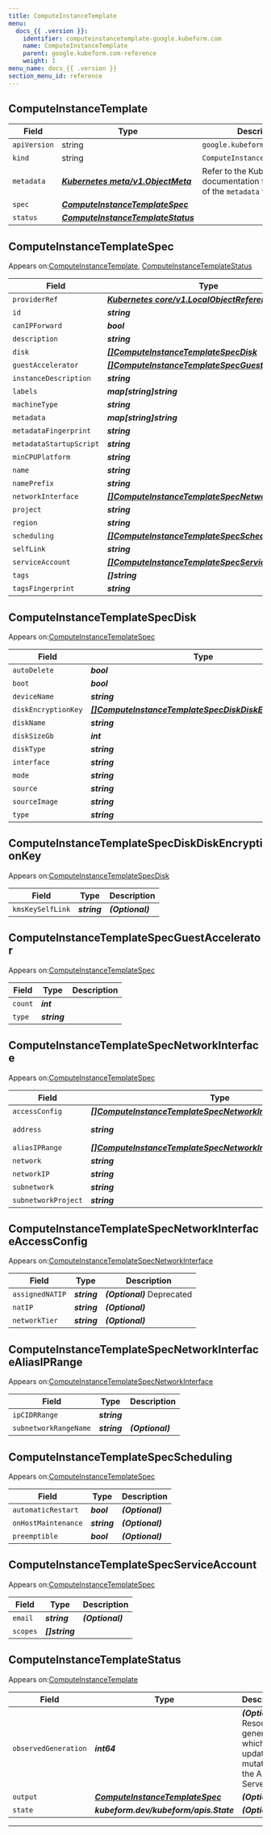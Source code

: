```yaml
---
title: ComputeInstanceTemplate
menu:
  docs_{{ .version }}:
    identifier: computeinstancetemplate-google.kubeform.com
    name: ComputeInstanceTemplate
    parent: google.kubeform.com-reference
    weight: 1
menu_name: docs_{{ .version }}
section_menu_id: reference
---
```


## ComputeInstanceTemplate
| Field | Type | Description |
| ------ | ----- | ----------- |
| `apiVersion` | string | `google.kubeform.com/v1alpha1` |
|    `kind` | string | `ComputeInstanceTemplate` |
| `metadata` | ***[Kubernetes meta/v1.ObjectMeta](https://kubernetes.io/docs/reference/generated/kubernetes-api/v1.13/#objectmeta-v1-meta)***|Refer to the Kubernetes API documentation for the fields of the `metadata` field.|
| `spec` | ***[ComputeInstanceTemplateSpec](#computeinstancetemplatespec)***||
| `status` | ***[ComputeInstanceTemplateStatus](#computeinstancetemplatestatus)***||
## ComputeInstanceTemplateSpec

Appears on:[ComputeInstanceTemplate](#computeinstancetemplate), [ComputeInstanceTemplateStatus](#computeinstancetemplatestatus)

| Field | Type | Description |
| ------ | ----- | ----------- |
| `providerRef` | ***[Kubernetes core/v1.LocalObjectReference](https://kubernetes.io/docs/reference/generated/kubernetes-api/v1.13/#localobjectreference-v1-core)***||
| `id` | ***string***||
| `canIPForward` | ***bool***| ***(Optional)*** |
| `description` | ***string***| ***(Optional)*** |
| `disk` | ***[[]ComputeInstanceTemplateSpecDisk](#computeinstancetemplatespecdisk)***||
| `guestAccelerator` | ***[[]ComputeInstanceTemplateSpecGuestAccelerator](#computeinstancetemplatespecguestaccelerator)***| ***(Optional)*** |
| `instanceDescription` | ***string***| ***(Optional)*** |
| `labels` | ***map[string]string***| ***(Optional)*** |
| `machineType` | ***string***||
| `metadata` | ***map[string]string***| ***(Optional)*** |
| `metadataFingerprint` | ***string***| ***(Optional)*** |
| `metadataStartupScript` | ***string***| ***(Optional)*** |
| `minCPUPlatform` | ***string***| ***(Optional)*** |
| `name` | ***string***| ***(Optional)*** |
| `namePrefix` | ***string***| ***(Optional)*** |
| `networkInterface` | ***[[]ComputeInstanceTemplateSpecNetworkInterface](#computeinstancetemplatespecnetworkinterface)***| ***(Optional)*** |
| `project` | ***string***| ***(Optional)*** |
| `region` | ***string***| ***(Optional)*** |
| `scheduling` | ***[[]ComputeInstanceTemplateSpecScheduling](#computeinstancetemplatespecscheduling)***| ***(Optional)*** |
| `selfLink` | ***string***| ***(Optional)*** |
| `serviceAccount` | ***[[]ComputeInstanceTemplateSpecServiceAccount](#computeinstancetemplatespecserviceaccount)***| ***(Optional)*** |
| `tags` | ***[]string***| ***(Optional)*** |
| `tagsFingerprint` | ***string***| ***(Optional)*** |
## ComputeInstanceTemplateSpecDisk

Appears on:[ComputeInstanceTemplateSpec](#computeinstancetemplatespec)

| Field | Type | Description |
| ------ | ----- | ----------- |
| `autoDelete` | ***bool***| ***(Optional)*** |
| `boot` | ***bool***| ***(Optional)*** |
| `deviceName` | ***string***| ***(Optional)*** |
| `diskEncryptionKey` | ***[[]ComputeInstanceTemplateSpecDiskDiskEncryptionKey](#computeinstancetemplatespecdiskdiskencryptionkey)***| ***(Optional)*** |
| `diskName` | ***string***| ***(Optional)*** |
| `diskSizeGb` | ***int***| ***(Optional)*** |
| `diskType` | ***string***| ***(Optional)*** |
| `interface` | ***string***| ***(Optional)*** |
| `mode` | ***string***| ***(Optional)*** |
| `source` | ***string***| ***(Optional)*** |
| `sourceImage` | ***string***| ***(Optional)*** |
| `type` | ***string***| ***(Optional)*** |
## ComputeInstanceTemplateSpecDiskDiskEncryptionKey

Appears on:[ComputeInstanceTemplateSpecDisk](#computeinstancetemplatespecdisk)

| Field | Type | Description |
| ------ | ----- | ----------- |
| `kmsKeySelfLink` | ***string***| ***(Optional)*** |
## ComputeInstanceTemplateSpecGuestAccelerator

Appears on:[ComputeInstanceTemplateSpec](#computeinstancetemplatespec)

| Field | Type | Description |
| ------ | ----- | ----------- |
| `count` | ***int***||
| `type` | ***string***||
## ComputeInstanceTemplateSpecNetworkInterface

Appears on:[ComputeInstanceTemplateSpec](#computeinstancetemplatespec)

| Field | Type | Description |
| ------ | ----- | ----------- |
| `accessConfig` | ***[[]ComputeInstanceTemplateSpecNetworkInterfaceAccessConfig](#computeinstancetemplatespecnetworkinterfaceaccessconfig)***| ***(Optional)*** |
| `address` | ***string***| ***(Optional)*** Deprecated|
| `aliasIPRange` | ***[[]ComputeInstanceTemplateSpecNetworkInterfaceAliasIPRange](#computeinstancetemplatespecnetworkinterfacealiasiprange)***| ***(Optional)*** |
| `network` | ***string***| ***(Optional)*** |
| `networkIP` | ***string***| ***(Optional)*** |
| `subnetwork` | ***string***| ***(Optional)*** |
| `subnetworkProject` | ***string***| ***(Optional)*** |
## ComputeInstanceTemplateSpecNetworkInterfaceAccessConfig

Appears on:[ComputeInstanceTemplateSpecNetworkInterface](#computeinstancetemplatespecnetworkinterface)

| Field | Type | Description |
| ------ | ----- | ----------- |
| `assignedNATIP` | ***string***| ***(Optional)*** Deprecated|
| `natIP` | ***string***| ***(Optional)*** |
| `networkTier` | ***string***| ***(Optional)*** |
## ComputeInstanceTemplateSpecNetworkInterfaceAliasIPRange

Appears on:[ComputeInstanceTemplateSpecNetworkInterface](#computeinstancetemplatespecnetworkinterface)

| Field | Type | Description |
| ------ | ----- | ----------- |
| `ipCIDRRange` | ***string***||
| `subnetworkRangeName` | ***string***| ***(Optional)*** |
## ComputeInstanceTemplateSpecScheduling

Appears on:[ComputeInstanceTemplateSpec](#computeinstancetemplatespec)

| Field | Type | Description |
| ------ | ----- | ----------- |
| `automaticRestart` | ***bool***| ***(Optional)*** |
| `onHostMaintenance` | ***string***| ***(Optional)*** |
| `preemptible` | ***bool***| ***(Optional)*** |
## ComputeInstanceTemplateSpecServiceAccount

Appears on:[ComputeInstanceTemplateSpec](#computeinstancetemplatespec)

| Field | Type | Description |
| ------ | ----- | ----------- |
| `email` | ***string***| ***(Optional)*** |
| `scopes` | ***[]string***||
## ComputeInstanceTemplateStatus

Appears on:[ComputeInstanceTemplate](#computeinstancetemplate)

| Field | Type | Description |
| ------ | ----- | ----------- |
| `observedGeneration` | ***int64***| ***(Optional)*** Resource generation, which is updated on mutation by the API Server.|
| `output` | ***[ComputeInstanceTemplateSpec](#computeinstancetemplatespec)***| ***(Optional)*** |
| `state` | ***kubeform.dev/kubeform/apis.State***| ***(Optional)*** |
---
